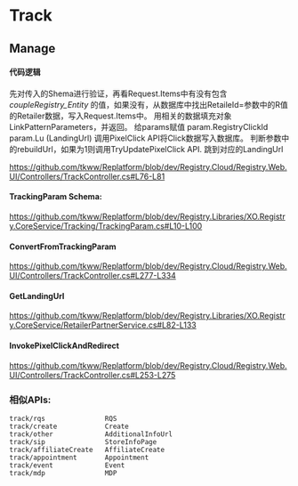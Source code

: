# Track

## Manage

#### 代码逻辑
先对传入的Shema进行验证，再看Request.Items中有没有包含 _coupleRegistry_Entity_ 的值，如果没有，从数据库中找出RetaileId=参数中的R值的Retailer数据，写入Request.Items中。
用相关的数据填充对象LinkPatternParameters，并返回。
给params赋值
  param.RegistryClickId
  param.Lu (LandingUrl)
调用PixelClick API将Click数据写入数据库。
判断参数中的rebuildUrl，如果为1则调用TryUpdatePixelClick API.
跳到对应的LandingUrl

https://github.com/tkww/Replatform/blob/dev/Registry.Cloud/Registry.Web.UI/Controllers/TrackController.cs#L76-L81

#### TrackingParam Schema:
https://github.com/tkww/Replatform/blob/dev/Registry.Libraries/XO.Registry.CoreService/Tracking/TrackingParam.cs#L10-L100

#### ConvertFromTrackingParam
https://github.com/tkww/Replatform/blob/dev/Registry.Cloud/Registry.Web.UI/Controllers/TrackController.cs#L277-L334

#### GetLandingUrl
https://github.com/tkww/Replatform/blob/dev/Registry.Libraries/XO.Registry.CoreService/RetailerPartnerService.cs#L82-L133

#### InvokePixelClickAndRedirect
https://github.com/tkww/Replatform/blob/dev/Registry.Cloud/Registry.Web.UI/Controllers/TrackController.cs#L253-L275


### 相似APIs:
```
track/rqs               RQS
track/create            Create
track/other             AdditionalInfoUrl
track/sip               StoreInfoPage
track/affiliateCreate   AffiliateCreate
track/appointment       Appointment
track/event             Event
track/mdp               MDP
```
